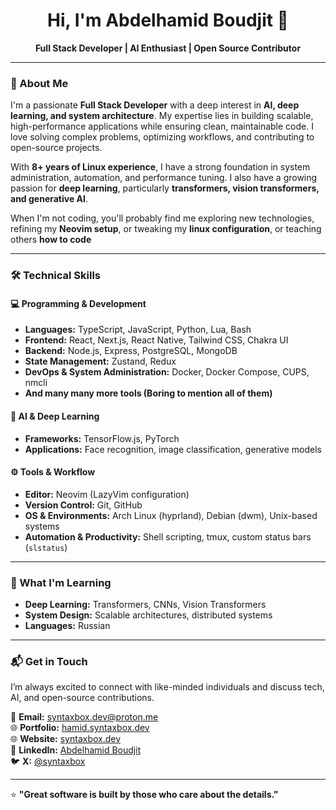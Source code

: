 <h1 align="center">Hi, I'm Abdelhamid Boudjit 👋</h1>  
<p align="center">
  <strong>Full Stack Developer | AI Enthusiast | Open Source Contributor</strong>
</p>

---

### 🚀 About Me  

I'm a passionate **Full Stack Developer** with a deep interest in **AI, deep learning, and system architecture**. My expertise lies in building scalable, high-performance applications while ensuring clean, maintainable code. I love solving complex problems, optimizing workflows, and contributing to open-source projects.  

With **8+ years of Linux experience**, I have a strong foundation in system administration, automation, and performance tuning. I also have a growing passion for **deep learning**, particularly **transformers, vision transformers, and generative AI**.  

When I'm not coding, you'll probably find me exploring new technologies, refining my **Neovim setup**, or tweaking my **linux configuration**, or teaching others **how to code**   

---

### 🛠️ Technical Skills  

#### **💻 Programming & Development**  
- **Languages:** TypeScript, JavaScript, Python, Lua, Bash  
- **Frontend:** React, Next.js, React Native, Tailwind CSS, Chakra UI  
- **Backend:** Node.js, Express, PostgreSQL, MongoDB  
- **State Management:** Zustand, Redux  
- **DevOps & System Administration:** Docker, Docker Compose, CUPS, nmcli
- **And many many more tools (Boring to mention all of them)**

#### **🧠 AI & Deep Learning**  
- **Frameworks:** TensorFlow.js, PyTorch  
- **Applications:** Face recognition, image classification, generative models  

#### **⚙️ Tools & Workflow**  
- **Editor:** Neovim (LazyVim configuration)  
- **Version Control:** Git, GitHub  
- **OS & Environments:** Arch Linux (hyprland), Debian (dwm), Unix-based systems  
- **Automation & Productivity:** Shell scripting, tmux, custom status bars (`slstatus`)  

---

### 🎯 What I'm Learning  

- **Deep Learning:** Transformers, CNNs, Vision Transformers  
- **System Design:** Scalable architectures, distributed systems  
- **Languages:** Russian  

---

### 📬 Get in Touch  

I’m always excited to connect with like-minded individuals and discuss tech, AI, and open-source contributions.  

📧 **Email:** syntaxbox.dev@proton.me<br>
🌐 **Portfolio:** [hamid.syntaxbox.dev](https://hamid.syntaxbox.dev)<br>
🌐 **Website:** [syntaxbox.dev](https://syntaxbox.dev)<br>
💼 **LinkedIn:** [Abdelhamid Boudjit](https://www.linkedin.com/in/syntaxbox/)<br>
🐦 **X:** [@syntaxbox](https://x.com/syntaxbox)

---

⭐ **"Great software is built by those who care about the details."**  
